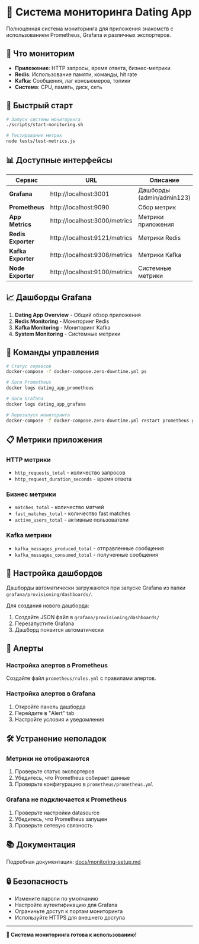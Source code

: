 # 🚀 Система мониторинга Dating App

Полноценная система мониторинга для приложения знакомств с использованием Prometheus, Grafana и различных экспортеров.

## 🎯 Что мониторим

- **Приложение**: HTTP запросы, время ответа, бизнес-метрики
- **Redis**: Использование памяти, команды, hit rate
- **Kafka**: Сообщения, лаг консьюмеров, топики
- **Система**: CPU, память, диск, сеть

## 🚀 Быстрый старт

```bash
# Запуск системы мониторинга
./scripts/start-monitoring.sh

# Тестирование метрик
node tests/test-metrics.js
```

## 📊 Доступные интерфейсы

| Сервис | URL | Описание |
|--------|-----|----------|
| **Grafana** | http://localhost:3001 | Дашборды (admin/admin123) |
| **Prometheus** | http://localhost:9090 | Сбор метрик |
| **App Metrics** | http://localhost:3000/metrics | Метрики приложения |
| **Redis Exporter** | http://localhost:9121/metrics | Метрики Redis |
| **Kafka Exporter** | http://localhost:9308/metrics | Метрики Kafka |
| **Node Exporter** | http://localhost:9100/metrics | Системные метрики |

## 📈 Дашборды Grafana

1. **Dating App Overview** - Общий обзор приложения
2. **Redis Monitoring** - Мониторинг Redis
3. **Kafka Monitoring** - Мониторинг Kafka
4. **System Monitoring** - Системные метрики

## 🔧 Команды управления

```bash
# Статус сервисов
docker-compose -f docker-compose.zero-downtime.yml ps

# Логи Prometheus
docker logs dating_app_prometheus

# Логи Grafana
docker logs dating_app_grafana

# Перезапуск мониторинга
docker-compose -f docker-compose.zero-downtime.yml restart prometheus grafana
```

## 📋 Метрики приложения

### HTTP метрики
- `http_requests_total` - количество запросов
- `http_request_duration_seconds` - время ответа

### Бизнес метрики
- `matches_total` - количество матчей
- `fast_matches_total` - количество fast matches
- `active_users_total` - активные пользователи

### Kafka метрики
- `kafka_messages_produced_total` - отправленные сообщения
- `kafka_messages_consumed_total` - полученные сообщения

## 🎨 Настройка дашбордов

Дашборды автоматически загружаются при запуске Grafana из папки `grafana/provisioning/dashboards/`.

Для создания нового дашборда:
1. Создайте JSON файл в `grafana/provisioning/dashboards/`
2. Перезапустите Grafana
3. Дашборд появится автоматически

## 🔔 Алерты

### Настройка алертов в Prometheus
Создайте файл `prometheus/rules.yml` с правилами алертов.

### Настройка алертов в Grafana
1. Откройте панель дашборда
2. Перейдите в "Alert" tab
3. Настройте условия и уведомления

## 🛠️ Устранение неполадок

### Метрики не отображаются
1. Проверьте статус экспортеров
2. Убедитесь, что Prometheus собирает данные
3. Проверьте конфигурацию в `prometheus/prometheus.yml`

### Grafana не подключается к Prometheus
1. Проверьте настройки datasource
2. Убедитесь, что Prometheus запущен
3. Проверьте сетевую связность

## 📚 Документация

Подробная документация: [docs/monitoring-setup.md](docs/monitoring-setup.md)

## 🔒 Безопасность

- Измените пароли по умолчанию
- Настройте аутентификацию для Grafana
- Ограничьте доступ к портам мониторинга
- Используйте HTTPS для внешнего доступа

---

**🎉 Система мониторинга готова к использованию!** 
